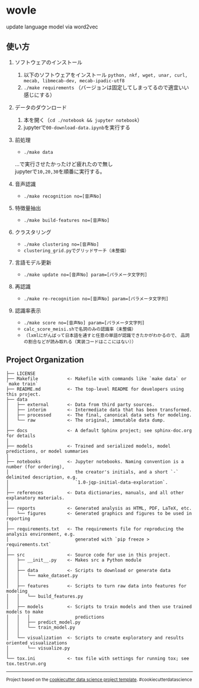 wovle
==============================

update language model via word2vec

## 使い方

1. ソフトウェアのインストール
    1. 以下のソフトウェアをインストール
        `python, nkf, wget, unar, curl, mecab, libmecab-dev, mecab-ipadic-utf8`
    1. `./make requirements` （バージョンは固定してしまってるので適宜いい感じにする）
1. データのダウンロード
    1. 本を開く（`cd ./notebook && jupyter notebook`）
    1. jupyterで`00-download-data.ipynb`を実行する
1. 前処理
    - `./make data`

    ...で実行させたかったけど疲れたので無し  
    jupyterで`10,20,30`を順番に実行する。
1. 音声認識
    - `./make recognition no=[音声No]`
1. 特徴量抽出
    - `./make build-features no=[音声No]`
1. クラスタリング
    - `./make clustering no=[音声No]`
    - `clustering_grid.pyでグリッドサーチ（未整備）`
1. 言語モデル更新
    - `./make update no=[音声No] param=[パラメータ文字列]`
1. 再認識
    - `./make re-recognition no=[音声No] param=[パラメータ文字列]`
1. 認識率表示
    - `./make score no=[音声No] param=[パラメータ文字列]`
    - `calc_score_meisi.shで名詞のみの認識率（未整備）`
    - `（lxmlにがんばって日本語を通すと任意の単語が認識できたかがわかるので、`
      `品詞の割合などが読み取れる（実装コードはここにはない））`

Project Organization
------------

    ├── LICENSE
    ├── Makefile           <- Makefile with commands like `make data` or `make train`
    ├── README.md          <- The top-level README for developers using this project.
    ├── data
    │   ├── external       <- Data from third party sources.
    │   ├── interim        <- Intermediate data that has been transformed.
    │   ├── processed      <- The final, canonical data sets for modeling.
    │   └── raw            <- The original, immutable data dump.
    │
    ├── docs               <- A default Sphinx project; see sphinx-doc.org for details
    │
    ├── models             <- Trained and serialized models, model predictions, or model summaries
    │
    ├── notebooks          <- Jupyter notebooks. Naming convention is a number (for ordering),
    │                         the creator's initials, and a short `-` delimited description, e.g.
    │                         `1.0-jqp-initial-data-exploration`.
    │
    ├── references         <- Data dictionaries, manuals, and all other explanatory materials.
    │
    ├── reports            <- Generated analysis as HTML, PDF, LaTeX, etc.
    │   └── figures        <- Generated graphics and figures to be used in reporting
    │
    ├── requirements.txt   <- The requirements file for reproducing the analysis environment, e.g.
    │                         generated with `pip freeze > requirements.txt`
    │
    ├── src                <- Source code for use in this project.
    │   ├── __init__.py    <- Makes src a Python module
    │   │
    │   ├── data           <- Scripts to download or generate data
    │   │   └── make_dataset.py
    │   │
    │   ├── features       <- Scripts to turn raw data into features for modeling
    │   │   └── build_features.py
    │   │
    │   ├── models         <- Scripts to train models and then use trained models to make
    │   │   │                 predictions
    │   │   ├── predict_model.py
    │   │   └── train_model.py
    │   │
    │   └── visualization  <- Scripts to create exploratory and results oriented visualizations
    │       └── visualize.py
    │
    └── tox.ini            <- tox file with settings for running tox; see tox.testrun.org


--------

<p><small>Project based on the <a target="_blank" href="https://drivendata.github.io/cookiecutter-data-science/">cookiecutter data science project template</a>. #cookiecutterdatascience</small></p>
